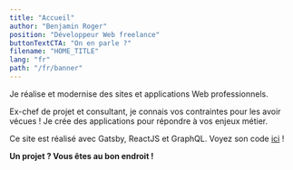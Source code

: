 ```yaml
---
title: "Accueil"
author: "Benjamin Roger"
position: "Développeur Web freelance"
buttonTextCTA: "On en parle ?"
filename: "HOME_TITLE"
lang: "fr"
path: "/fr/banner"
---
```


Je réalise et modernise des sites et applications Web professionnels.

Ex-chef de projet et consultant, je connais vos contraintes pour les avoir vécues ! Je crée des applications pour répondre à vos enjeux métier.

Ce site est réalisé avec Gatsby, ReactJS et GraphQL. Voyez son code [ici](https://github.com/Benjamin-Roger/Resume_Gatsby) !

**Un projet ? Vous êtes au bon endroit&nbsp;!**
